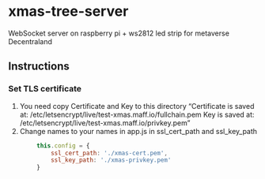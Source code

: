 # xmas-tree-server
 WebSocket server on raspberry pi + ws2812 led strip for metaverse Decentraland

## Instructions

### Set TLS certificate
1. You need copy Certificate and Key to this directory
“Certificate is saved at: /etc/letsencrypt/live/test-xmas.maff.io/fullchain.pem
Key is saved at:         /etc/letsencrypt/live/test-xmas.maff.io/privkey.pem”
2. Change names to your names in app.js in ssl_cert_path and ssl_key_path
````js
        this.config = {
            ssl_cert_path: './xmas-cert.pem',
            ssl_key_path: './xmas-privkey.pem'
        }
````
